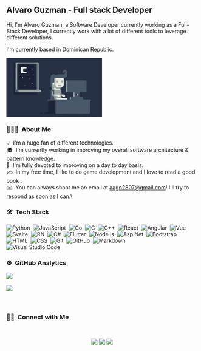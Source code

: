 ## Alvaro Guzman - Full stack Developer ##

Hi, I'm Alvaro Guzman, a Software Developer currently working as a Full-Stack Developer, I currently work with a lot of different tools to leverage different solutions.

I'm currently based in Dominican Republic.

<img alt="Night Coding" src="https://raw.githubusercontent.com/AVS1508/AVS1508/master/assets/Night-Coding.gif" width='50%' align="center"/>

<br/>

### 👨🏻‍💻 &nbsp;About Me

💡 &nbsp;I'm a huge fan of different technologies.\
🎓 &nbsp;I'm currently working in improving my overall software architecture & pattern knowledge.\
🌱 &nbsp;I'm fully devoted to improving on a day to day basis.\
✍️ &nbsp;In my free time, I like to do game development and I love to read a good book .\
✉️ &nbsp;You can always shoot me an email at aagn2807@gmail.com! I'll try to respond as soon as I can.\

### 🛠 &nbsp;Tech Stack ###

![Python](https://img.shields.io/badge/-Python-05122A?style=flat&logo=python)&nbsp;
![JavaScript](https://img.shields.io/badge/-JavaScript-05122A?style=flat&logo=javascript)&nbsp;
![Go](https://img.shields.io/static/v1?label=golang&message=v1.16.0&color=blue)&nbsp;
![C](https://img.shields.io/badge/-C-05122A?style=flat&logo=C&logoColor=A8B9CC)&nbsp;
![C++](https://img.shields.io/badge/-C++-05122A?style=flat&logo=C%2B%2B&logoColor=00599C)&nbsp;
![React](https://img.shields.io/badge/-React-05122A?style=flat&logo=react)&nbsp;
![Angular](https://img.shields.io/static/v1?label=angular&message=v6+\+&color=red)&nbsp;
![Vue](https://img.shields.io/static/v1?label=Vue&message=v3\+&color=green)&nbsp;
![Svelte](https://img.shields.io/static/v1?label=Svelte&message=v3\+&color=orange)&nbsp;
![RN](https://img.shields.io/static/v1?label=React%20Native&message=''&color=blue)&nbsp;
![C#](https://img.shields.io/static/v1?label=CSharp&message=net6.00&color=blue)&nbsp;
![Flutter](https://img.shields.io/static/v1?label=Flutter&message=V2.0&color=blue)&nbsp;
![Node.js](https://img.shields.io/badge/-Node.js-05122A?style=flat&logo=node.js)&nbsp;
![Asp.Net](https://img.shields.io/static/v1?label=asp.net&message=net5.0\+&color=blue)&nbsp;
![Bootstrap](https://img.shields.io/badge/-Bootstrap-05122A?style=flat&logo=bootstrap&logoColor=563D7C)\
![HTML](https://img.shields.io/badge/-HTML-05122A?style=flat&logo=HTML5)&nbsp;
![CSS](https://img.shields.io/badge/-CSS-05122A?style=flat&logo=CSS3&logoColor=1572B6)&nbsp;
![Git](https://img.shields.io/badge/-Git-05122A?style=flat&logo=git)&nbsp;
![GitHub](https://img.shields.io/badge/-GitHub-05122A?style=flat&logo=github)&nbsp;
![Markdown](https://img.shields.io/badge/-Markdown-05122A?style=flat&logo=markdown)\
![Visual Studio Code](https://img.shields.io/badge/-Visual%20Studio%20Code-05122A?style=flat&logo=visual-studio-code&logoColor=007ACC)&nbsp;

### ⚙️ &nbsp;GitHub Analytics ###

<div>
  <p align="left">
    <img height="180em" src="https://github-readme-stats-eight-theta.vercel.app/api/top-langs/?username=aag2807&layout=compact&langs_count=8&theme=tokyonight"/>
  </p>
  
  <p align="right">
    <img src="https://github-readme-stats.vercel.app/api?username=aag2807&show_icons=true&theme=tokyonight" align="left"/>
  </p>
</div>


<br/>
<br/>
<br/>

### 🤝🏻 &nbsp;Connect with Me ###

<br>

<p align="center">
<a href="https://www.linkedin.com/in/alvaro-guzman-bb11921aa/"><img src="https://img.shields.io/badge/-Alvaro%20Guzman-0077B5?style=flat&logo=Linkedin&logoColor=white"/></a>
<a href="mailto:aagn2807@gmail.com"><img src="https://img.shields.io/badge/-aagn2807@gmail.com-D14836?style=flat&logo=Gmail&logoColor=white"/></a>
<a href="https://www.instagram.com/red_2807/"><img src="https://img.shields.io/badge/-@red_2807-E4405F?style=flat&logo=Instagram&logoColor=white"/></a>
</p>


